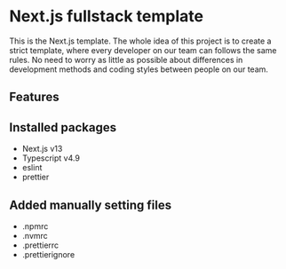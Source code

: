# Next.js fullstack template

This is the Next.js template. The whole idea of this project is to create a strict template, where every developer on our team can follows the same rules.
No need to worry as little as possible about differences in development methods and coding styles between people on our team.

## Features

## Installed packages

- Next.js v13
- Typescript v4.9
- eslint
- prettier

## Added manually setting files

- .npmrc
- .nvmrc
- .prettierrc
- .prettierignore
